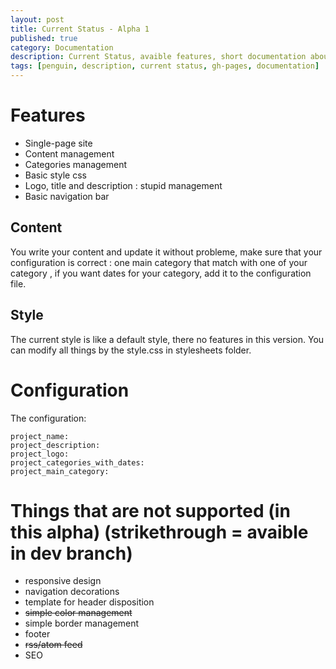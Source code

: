 ```yaml
---
layout: post
title: Current Status - Alpha 1
published: true
category: Documentation
description: Current Status, avaible features, short documentation about customizing.
tags: [penguin, description, current status, gh-pages, documentation]
---
```


# Features

- Single-page site
- Content management
- Categories management
- Basic style css
- Logo, title and description : stupid management
- Basic navigation bar

## Content

You write your content and update it without probleme, make sure that your configuration is correct : one main category that match with one of your category , if you want dates for your category, add it to the configuration file.

## Style

The current style is like a default style, there no features in this version. You can modify all things by the style.css in stylesheets folder.

# Configuration

The configuration:

    project_name:
    project_description:
    project_logo:
    project_categories_with_dates:
    project_main_category:

# Things that are not supported (in this alpha) (strikethrough = avaible in dev branch)

- responsive design
- navigation decorations
- template for header disposition
- ~~simple color management~~
- simple border management
- footer
- ~~rss/atom feed~~
- SEO
